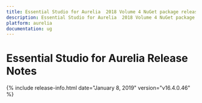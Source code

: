 ```yaml
---
title: Essential Studio for Aurelia  2018 Volume 4 NuGet package release  Release Notes  
description: Essential Studio for Aurelia  2018 Volume 4 NuGet package release  Release Notes  
platform: aurelia
documentation: ug
---
```


# Essential Studio for Aurelia  Release Notes  

{% include release-info.html date="January 8, 2019"  version="v16.4.0.46" %} 






